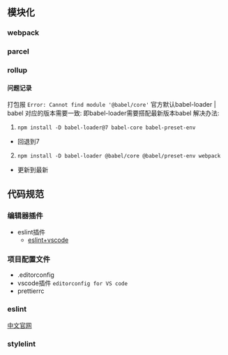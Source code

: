 ## 模块化

### webpack

### parcel

### rollup

#### 问题记录
打包报 `Error: Cannot find module '@babel/core'`
官方默认babel-loader | babel 对应的版本需要一致: 即babel-loader需要搭配最新版本babel
解决办法: 
1. `npm install -D babel-loader@7 babel-core babel-preset-env`
- 回退到7
2. `npm install -D babel-loader @babel/core @babel/preset-env webpack` 
- 更新到最新
## 代码规范

### 编辑器插件

- eslint插件
  - [eslint+vscode](https://segmentfault.com/a/1190000009077086?from=timeline&isappinstalled=0)

### 项目配置文件

- .editorconfig
- vscode插件 `editorconfig for VS code`
- prettierrc

### eslint

[中文官网](https://cn.eslint.org/)

### stylelint

